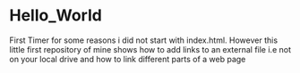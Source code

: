 # Hello_World
First Timer
for some reasons i did not start with index.html. However this little first repository of mine shows how to add links to an external file i.e not on your local drive and how to link different parts of a web page

